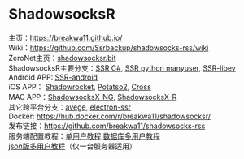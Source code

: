 # ShadowsocksR #
主页：<a href="https://breakwa11.github.io/">https://breakwa11.github.io/</a><br>
Wiki：<a href="https://github.com/Ssrbackup/shadowsocks-rss/wiki">https://github.com/Ssrbackup/shadowsocks-rss/wiki</a><br>
ZeroNet主页：<a href="http://127.0.0.1:43110/shadowsocksr.bit">shadowsocksr.bit</a><br>
ShadowsocksR主要分支：<a href="https://github.com/shadowsocksrr/shadowsocksr-csharp">SSR C#</a>, <a href="https://github.com/shadowsocksrr/shadowsocksr/tree/manyuser">SSR python manyuser</a>, <a href="https://github.com/shadowsocksrr/shadowsocksr-libev">SSR-libev</a><br>
Android APP: <a href="https://github.com/shadowsocksrr/shadowsocksr-android/releases">SSR-android</a><br>
iOS APP： <a href="https://itunes.apple.com/us/app/shadowrocket/id932747118">Shadowrocket</a>, <a href="https://download.potatso.com">Potatso2</a>, <a href="https://itunes.apple.com/cn/app/cross-shadowsocks-proxy-client/id1194595243">Cross</a><br>
MAC APP：<a href="https://github.com/qinyuhang/ShadowsocksX-NG/releases">ShadowsocksX-NG</a>, <a href="https://github.com/yichengchen/ShadowsocksX-R/releases">ShadowsocksX-R</a><br>
其它跨平台分支：<a href="https://github.com/avege/avege">avege</a>, <a href="https://github.com/erguotou520/electron-ssr">electron-ssr</a><br>
Docker: <a href="https://hub.docker.com/r/breakwa11/shadowsocksr/">https://hub.docker.com/r/breakwa11/shadowsocksr/</a><br>
发布链接：<a href="https://github.com/breakwa11/shadowsocks-rss">https://github.com/breakwa11/shadowsocks-rss</a><br>
服务端配置教程：<a href="https://github.com/breakwa11/shadowsocks-rss/wiki/Server-Setup">单用户教程</a>
<a href="https://github.com/breakwa11/shadowsocks-rss/wiki/Server-Setup(manyuser-with-mysql)">数据库多用户教程</a><br>
<a href="https://github.com/breakwa11/shadowsocks-rss/wiki/Server-Setup(manyuser-with-mudbjson)">json版多用户教程</a>（仅一台服务器适用）</p>
